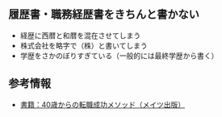 ## 履歴書・職務経歴書をきちんと書かない
- 経歴に西暦と和暦を混在させてしまう
- 株式会社を略字で（株）と書いてしまう
- 学歴をさかのぼりすぎている（一般的には最終学歴から書く）

## 参考情報
- [書籍：40歳からの転職成功メソッド（メイツ出版）](https://www.mates-publishing.co.jp/archives/29652)
